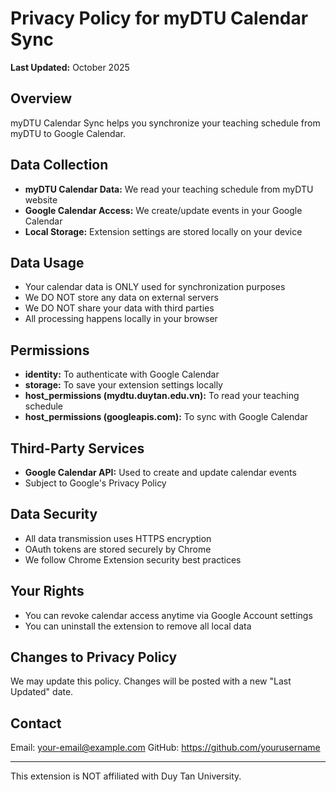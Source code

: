 # Privacy Policy for myDTU Calendar Sync

**Last Updated:** October 2025

## Overview
myDTU Calendar Sync helps you synchronize your teaching schedule from myDTU to Google Calendar.

## Data Collection
- **myDTU Calendar Data:** We read your teaching schedule from myDTU website
- **Google Calendar Access:** We create/update events in your Google Calendar
- **Local Storage:** Extension settings are stored locally on your device

## Data Usage
- Your calendar data is ONLY used for synchronization purposes
- We DO NOT store any data on external servers
- We DO NOT share your data with third parties
- All processing happens locally in your browser

## Permissions
- **identity:** To authenticate with Google Calendar
- **storage:** To save your extension settings locally
- **host_permissions (mydtu.duytan.edu.vn):** To read your teaching schedule
- **host_permissions (googleapis.com):** To sync with Google Calendar

## Third-Party Services
- **Google Calendar API:** Used to create and update calendar events
- Subject to Google's Privacy Policy

## Data Security
- All data transmission uses HTTPS encryption
- OAuth tokens are stored securely by Chrome
- We follow Chrome Extension security best practices

## Your Rights
- You can revoke calendar access anytime via Google Account settings
- You can uninstall the extension to remove all local data

## Changes to Privacy Policy
We may update this policy. Changes will be posted with a new "Last Updated" date.

## Contact
Email: your-email@example.com
GitHub: https://github.com/yourusername

---
This extension is NOT affiliated with Duy Tan University.
